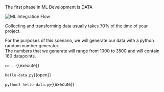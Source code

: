 
The first phase in ML Development is 
DATA

![ML Integration Flow](data.png)

Collecting and transforming data usually takes 70% of the time of your project.  

For the purposes of this scenario, we will generate our data with a python random number generator.  
The numbers that we generate will range from 1000 to 3500 and will contain 160 datapoints.  

`cd ..`{{execute}}

`hello-data.py`{{open}}

`python3 hello-data.py`{{execute}}





